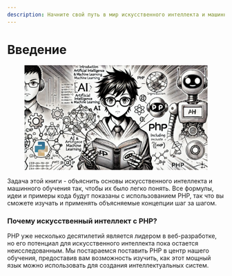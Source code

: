 ```yaml
---
description: Начните свой путь в мир искусственного интеллекта и машинного обучения
---
```


# Введение

<figure><img src=".gitbook/assets/image (42).png" alt=""><figcaption></figcaption></figure>

Задача этой книги - объяснить основы искусственного интеллекта и машинного обучения так, чтобы их было легко понять. Все формулы, идеи и примеры кода будут показаны с использованием PHP, так что вы сможете изучать и применять объясняемые концепции шаг за шагом.

### Почему искусственный интеллект с PHP?&#x20;

PHP уже несколько десятилетий является лидером в веб-разработке, но его потенциал для искусственного интеллекта пока остается неисследованным. Мы постараемся поставить PHP в центр нашего обучения, предоставив вам возможность изучить, как этот мощный язык можно использовать для создания интеллектуальных систем.
